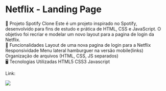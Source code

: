 # Netflix - Landing Page

🎵 Projeto Spotify Clone
Este é um projeto inspirado no Spotify, desenvolvido para fins de estudo e prática de HTML, CSS e JavaScript.
O objetivo foi recriar e modelar um novo layout para a pagina de login da Netflix.
<br>
📌 Funcionalidades
Layout de uma nova pagina de login para a Netflix
Responsividade
Menu lateral hamburguer na versão mobile(links)
Organização de arquivos (HTML, CSS, JS separados)
<br>
🖥️ Tecnologias Utilizadas
HTML5
CSS3
Javascript<br>

Link: 

<img src="https://user-images.githubusercontent.com/108599877/205718483-739c3eca-f039-4ea4-acff-f3aaeb0c374f.png">

</div>
